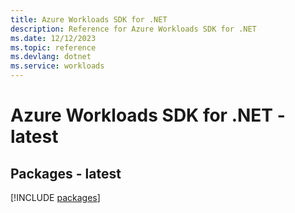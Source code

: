 ```yaml
---
title: Azure Workloads SDK for .NET
description: Reference for Azure Workloads SDK for .NET
ms.date: 12/12/2023
ms.topic: reference
ms.devlang: dotnet
ms.service: workloads
---
```

# Azure Workloads SDK for .NET - latest
## Packages - latest
[!INCLUDE [packages](workloads-index.md)]